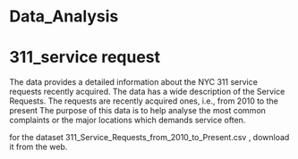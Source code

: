 # Data_Analysis

# 311_service request

The data provides a detailed information about the NYC 311 service requests recently acquired.
The data has a wide description of the Service Requests.
The requests are recently acquired ones, i.e., from 2010 to the present
The purpose of this data is to help analyse the most common complaints or the major locations which
demands service often.

for the dataset 311_Service_Requests_from_2010_to_Present.csv , download it from the web.

#
